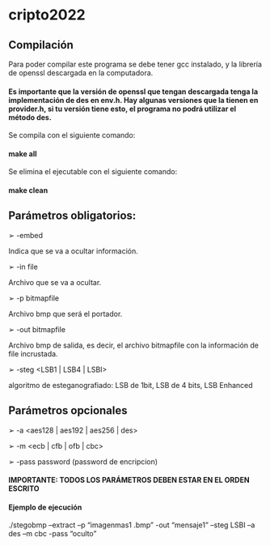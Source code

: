 # cripto2022

## Compilación
Para poder compilar este programa se debe tener gcc instalado, y la librería de
openssl descargada en la computadora. 
#### Es importante que la versión de openssl que tengan descargada tenga la implementación de des en env.h. Hay algunas versiones que la tienen en provider.h, si tu versión tiene esto, el programa no podrá utilizar el método des.
Se compila con el siguiente comando:
#### make all

Se elimina el ejecutable con el siguiente comando:
#### make clean


## Parámetros obligatorios:

➢ -embed 

Indica que se va a ocultar información.

➢ -in file

Archivo que se va a ocultar.

➢ -p bitmapfile

Archivo bmp que será el portador.

➢ -out bitmapfile

Archivo bmp de salida, es decir, el archivo bitmapfile con la información de file
incrustada.

➢ -steg <LSB1 | LSB4 | LSBI>

algoritmo de esteganografiado: LSB de 1bit, LSB de 4 bits, LSB Enhanced

## Parámetros opcionales

➢ -a <aes128 | aes192 | aes256 | des>

➢ -m <ecb | cfb | ofb | cbc>

➢ -pass password (password de encripcion)

#### IMPORTANTE: TODOS LOS PARÁMETROS DEBEN ESTAR EN EL ORDEN ESCRITO

#### Ejemplo de ejecución
./stegobmp –extract –p “imagenmas1 .bmp” -out “mensaje1” –steg LSBI –a des –m cbc -pass
“oculto”


